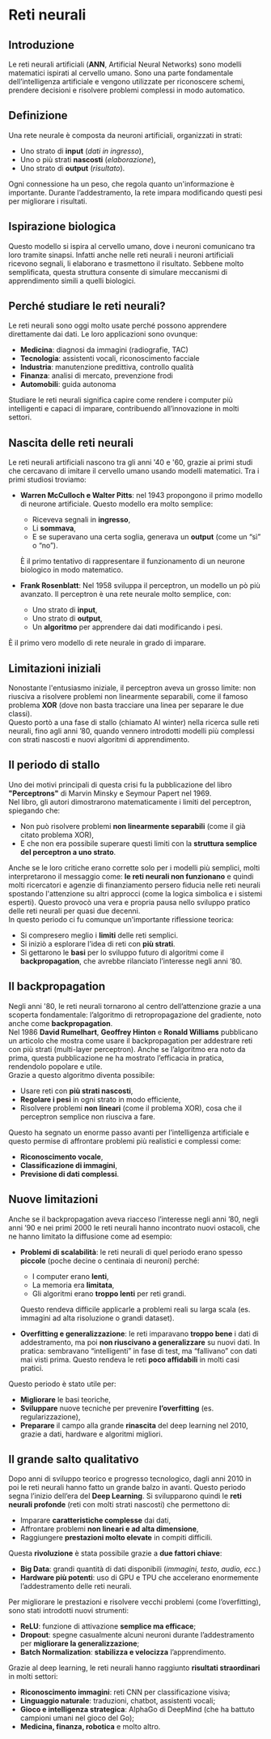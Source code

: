 # Reti neurali

## Introduzione
Le reti neurali artificiali (**ANN**, Artificial Neural Networks) sono modelli matematici ispirati al cervello umano. Sono una parte fondamentale dell’intelligenza artificiale e vengono utilizzate per riconoscere schemi, prendere decisioni e risolvere problemi complessi in modo automatico.

## Definizione
Una rete neurale è composta da neuroni artificiali, organizzati in strati:
- Uno strato di **input** (*dati in ingresso*),
- Uno o più strati **nascosti** (*elaborazione*),
- Uno strato di **output** (*risultato*).

Ogni connessione ha un peso, che regola quanto un'informazione è importante. Durante l’addestramento, la rete impara modificando questi pesi per migliorare i risultati.

## Ispirazione biologica
Questo modello si ispira al cervello umano, dove i neuroni comunicano tra loro tramite sinapsi. Infatti anche nelle reti neurali i neuroni artificiali ricevono segnali, li elaborano e trasmettono il risultato. Sebbene molto semplificata, questa struttura consente di simulare meccanismi di apprendimento simili a quelli biologici.

## Perché studiare le reti neurali?
Le reti neurali sono oggi molto usate perché possono apprendere direttamente dai dati. Le loro applicazioni sono ovunque:
- **Medicina**: diagnosi da immagini (radiografie, TAC)
- **Tecnologia**: assistenti vocali, riconoscimento facciale
- **Industria**: manutenzione predittiva, controllo qualità
- **Finanza**: analisi di mercato, prevenzione frodi
- **Automobili**: guida autonoma

Studiare le reti neurali significa capire come rendere i computer più intelligenti e capaci di imparare, contribuendo all’innovazione in molti settori.

## Nascita delle reti neurali
Le reti neurali artificiali nascono tra gli anni '40 e '60, grazie ai primi studi che cercavano di imitare il cervello umano usando modelli matematici. Tra i primi studiosi troviamo:
- **Warren McCulloch e Walter Pitts**: nel 1943 propongono il primo modello di neurone artificiale. Questo modello era molto semplice:
    - Riceveva segnali in **ingresso**,
    - Li **sommava**,
    - E se superavano una certa soglia, generava un **output** (come un “sì” o “no”).

    È il primo tentativo di rappresentare il funzionamento di un neurone biologico in modo matematico.
- **Frank Rosenblatt**: Nel 1958 sviluppa il perceptron, un modello un pò più avanzato.
Il perceptron è una rete neurale molto semplice, con:
    - Uno strato di **input**,
    - Uno strato di **output**,
    - Un **algoritmo** per apprendere dai dati modificando i pesi.

È il primo vero modello di rete neurale in grado di imparare.

## Limitazioni iniziali
Nonostante l'entusiasmo iniziale, il perceptron aveva un grosso limite: non riusciva a risolvere problemi non linearmente separabili, come il famoso problema **XOR** (dove non basta tracciare una linea per separare le due classi).  
Questo portò a una fase di stallo (chiamato AI winter) nella ricerca sulle reti neurali, fino agli anni ’80, quando vennero introdotti modelli più complessi con strati nascosti e nuovi algoritmi di apprendimento.

## Il periodo di stallo
Uno dei motivi principali di questa crisi fu la pubblicazione del libro **"Perceptrons"** di Marvin Minsky e Seymour Papert nel 1969.  
Nel libro, gli autori dimostrarono matematicamente i limiti del perceptron, spiegando che:
- Non può risolvere problemi **non linearmente separabili** (come il già citato problema XOR),
- E che non era possibile superare questi limiti con la **struttura semplice del perceptron a uno strato**.

Anche se le loro critiche erano corrette solo per i modelli più semplici, molti interpretarono il messaggio come: **le reti neurali non funzionano** e quindi molti ricercatori e agenzie di finanziamento persero fiducia nelle reti neurali spostando l'attenzione su altri approcci (come la logica simbolica e i sistemi esperti). Questo provocò una vera e propria pausa nello sviluppo pratico delle reti neurali per quasi due decenni.  
In questo periodo ci fu comunque un'importante riflessione teorica:
- Si compresero meglio i **limiti** delle reti semplici.
- Si iniziò a esplorare l’idea di reti con **più strati**.
- Si gettarono le **basi** per lo sviluppo futuro di algoritmi come il **backpropagation**, che avrebbe rilanciato l’interesse negli anni ’80.

## Il backpropagation 
Negli anni '80, le reti neurali tornarono al centro dell’attenzione grazie a una scoperta fondamentale: l’algoritmo di retropropagazione del gradiente, noto anche come **backpropagation**.  
Nel 1986 **David Rumelhart**, **Geoffrey Hinton** e **Ronald Williams** pubblicano un articolo che mostra come usare il backpropagation per addestrare reti con più strati (multi-layer perceptron). Anche se l’algoritmo era noto da prima, questa pubblicazione ne ha mostrato l’efficacia in pratica, rendendolo popolare e utile.  
Grazie a questo algoritmo diventa possibile:
- Usare reti con **più strati nascosti**,
- **Regolare i pesi** in ogni strato in modo efficiente,
- Risolvere problemi **non lineari** (come il problema XOR), cosa che il perceptron semplice non riusciva a fare.

Questo ha segnato un enorme passo avanti per l’intelligenza artificiale e questo permise di affrontare problemi più realistici e complessi come:
- **Riconoscimento vocale**,
- **Classificazione di immagini**,
- **Previsione di dati complessi**.

## Nuove limitazioni
Anche se il backpropagation aveva riacceso l’interesse negli anni ’80, negli anni ’90 e nei primi 2000 le reti neurali hanno incontrato nuovi ostacoli, che ne hanno limitato la diffusione come ad esempio:
- **Problemi di scalabilità**: le reti neurali di quel periodo erano spesso **piccole** (poche decine o centinaia di neuroni) perché:
    - I computer erano **lenti**,
    - La memoria era **limitata**,
    - Gli algoritmi erano **troppo lenti** per reti grandi.

    Questo rendeva difficile applicarle a problemi reali su larga scala (es. immagini ad alta risoluzione o grandi dataset).

- **Overfitting e generalizzazione**: le reti imparavano **troppo bene** i dati di addestramento, ma poi **non riuscivano a generalizzare** su nuovi dati. In pratica: sembravano “intelligenti” in fase di test, ma “fallivano” con dati mai visti prima. Questo rendeva le reti **poco affidabili** in molti casi pratici.

Questo periodo è stato utile per:
- **Migliorare** le basi teoriche,
- **Sviluppare** nuove tecniche per prevenire **l’overfitting** (es. regularizzazione),
- **Preparare** il campo alla grande **rinascita** del deep learning nel 2010, grazie a dati, hardware e algoritmi migliori.

## Il grande salto qualitativo
Dopo anni di sviluppo teorico e progresso tecnologico, dagli anni 2010 in poi le reti neurali hanno fatto un grande balzo in avanti. Questo periodo segna l’inizio dell’era del **Deep Learning**. Si svilupparono quindi le **reti neurali profonde** (reti con molti strati nascosti) che permettono di:
- Imparare **caratteristiche complesse** dai dati,
- Affrontare problemi **non lineari e ad alta dimensione**,
- Raggiungere **prestazioni molto elevate** in compiti difficili.

Questa **rivoluzione** è stata possibile grazie a **due fattori chiave**:
- **Big Data**: grandi quantità di dati disponibili (*immagini, testo, audio, ecc.*)
- **Hardware più potenti**: uso di GPU e TPU che accelerano enormemente l’addestramento delle reti neurali.

Per migliorare le prestazioni e risolvere vecchi problemi (come l’overfitting), sono stati introdotti nuovi strumenti:
- **ReLU**: funzione di attivazione **semplice ma efficace**;
- **Dropout**: spegne casualmente alcuni neuroni durante l’addestramento per **migliorare la generalizzazione**;
- **Batch Normalization**: **stabilizza e velocizza** l’apprendimento.

Grazie al deep learning, le reti neurali hanno raggiunto **risultati straordinari** in molti settori:
- **Riconoscimento immagini**: reti CNN per classificazione visiva;
- **Linguaggio naturale**: traduzioni, chatbot, assistenti vocali;
- **Gioco e intelligenza strategica**: AlphaGo di DeepMind (che ha battuto campioni umani nel gioco del Go);
- **Medicina, finanza, robotica** e molto altro.

